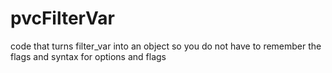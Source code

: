 # pvcFilterVar
code that turns filter_var into an object so you do not have to remember the flags and syntax for options and flags
